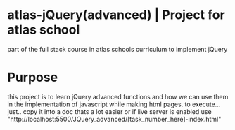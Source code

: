 # atlas-jQuery(advanced) | Project for atlas school
part of the full stack course in atlas schools curriculum to implement jQuery
# Purpose
this project is to learn jQuery advanced functions and how we can use them in the implementation of javascript while making html pages.
to execute... just.. copy it into a doc thats a lot easier or if live server is enabled use
"http://localhost:5500/JQuery_advanced/[task_number_here]-index.html"